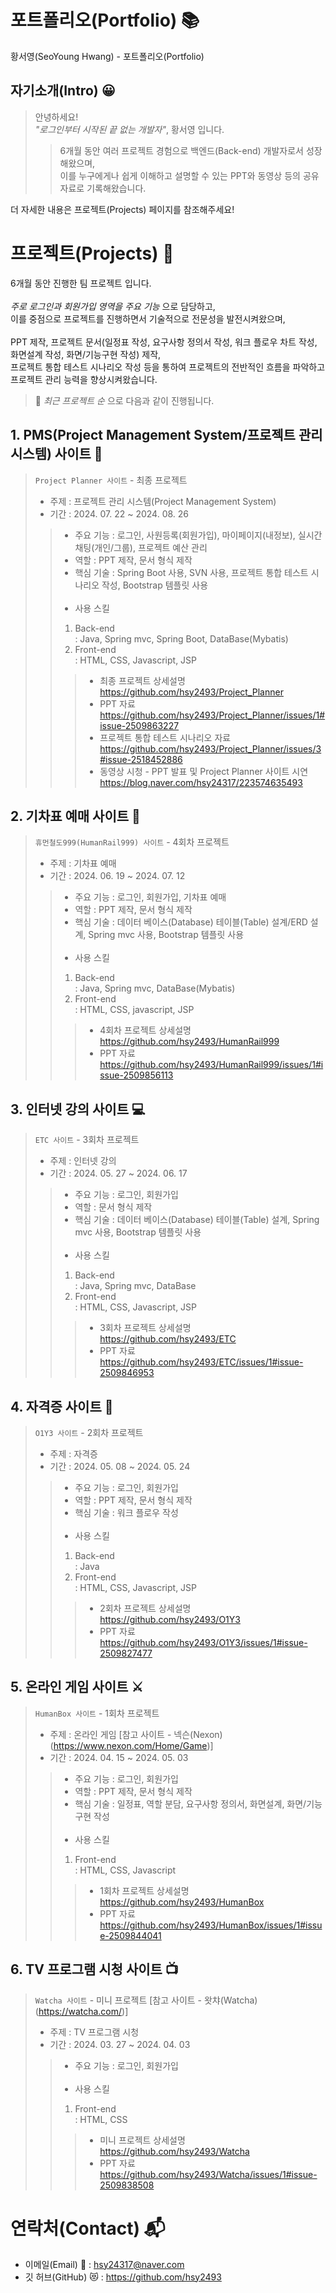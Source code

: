 # 포트폴리오(Portfolio) 📚
황서영(SeoYoung Hwang) - 포트폴리오(Portfolio)

##  자기소개(Intro) 😀
>안녕하세요!<br>
>*"로그인부터 시작된 끝 없는 개발자"*, 황서영 입니다.<br>
>>6개월 동안 여러 프로젝트 경험으로 백엔드(Back-end) 개발자로서 성장해왔으며,<br>
>>이를 누구에게나 쉽게 이해하고 설명할 수 있는 PPT와 동영상 등의 공유자료로 기록해왔습니다.<br>

더 자세한 내용은 프로젝트(Projects) 페이지를 참조해주세요! 

# 프로젝트(Projects) 💾
6개월 동안 진행한 팀 프로젝트 입니다.<br>
<br>
*주로 로그인과 회원가입 영역을 주요 기능* 으로 담당하고, <br>
이를 중점으로 프로젝트를 진행하면서 기술적으로 전문성을 발전시켜왔으며,<br>
<br>
PPT 제작, 프로젝트 문서(일정표 작성, 요구사항 정의서 작성, 워크 플로우 차트 작성, 화면설계 작성, 화면/기능구현 작성) 제작, <br>
프로젝트 통합 테스트 시나리오 작성 등을 통하여 프로젝트의 전반적인 흐름을 파악하고 프로젝트 관리 능력을 향상시켜왔습니다.<br>

>🌠 *최근 프로젝트 순* 으로 다음과 같이 진행됩니다.

## 1.  PMS(Project Management System/프로젝트 관리 시스템) 사이트 📅

>`Project Planner 사이트` - 최종 프로젝트<br>
>- 주제 : 프로젝트 관리 시스템(Project Management System)<br>
>- 기간 : 2024. 07. 22 ~ 2024. 08. 26<br>
>> - 주요 기능 : 로그인, 사원등록(회원가입), 마이페이지(내정보), 실시간 채팅(개인/그룹), 프로젝트 예산 관리
>> - 역할 : PPT 제작, 문서 형식 제작
>> - 핵심 기술 : Spring Boot 사용, SVN 사용, 프로젝트 통합 테스트 시나리오 작성, Bootstrap 템플릿 사용<br>
>>   <br>
>> - 사용 스킬
>> 1. Back-end <br>
>> : Java, Spring mvc, Spring Boot, DataBase(Mybatis)
>> 2. Front-end <br>
>> : HTML, CSS, Javascript, JSP <br>
>>> - 최종 프로젝트 상세설명<br> 
>>>  https://github.com/hsy2493/Project_Planner<br>
>>> - PPT 자료 <br>
>>>  https://github.com/hsy2493/Project_Planner/issues/1#issue-2509863227<br>
>>>- 프로젝트 통합 테스트 시나리오 자료 <br>
>>> https://github.com/hsy2493/Project_Planner/issues/3#issue-2518452886 <br>
>>> - 동영상 시청 - PPT 발표 및 Project Planner 사이트 시연 <br>
>>>  https://blog.naver.com/hsy24317/223574635493<br>

## 2. 기차표 예매 사이트 🚂

>`휴먼철도999(HumanRail999) 사이트` - 4회차 프로젝트<br>
>- 주제 : 기차표 예매
>- 기간 : 2024. 06. 19 ~ 2024. 07. 12
>> - 주요 기능 : 로그인, 회원가입, 기차표 예매
>> - 역할 : PPT 제작, 문서 형식 제작
>> - 핵심 기술 : 데이터 베이스(Database) 테이블(Table) 설계/ERD 설계, Spring mvc 사용, Bootstrap 템플릿 사용<br>
>>   <br>
>> - 사용 스킬
>> 1. Back-end <br>
>> : Java, Spring mvc, DataBase(Mybatis)
>> 2. Front-end <br>
>> : HTML, CSS, javascript, JSP<br>
>>> - 4회차 프로젝트 상세설명<br>
>>>   https://github.com/hsy2493/HumanRail999<br>
>>> - PPT 자료<br>
>>>   https://github.com/hsy2493/HumanRail999/issues/1#issue-2509856113<br> 

## 3. 인터넷 강의 사이트 💻

>`ETC 사이트` - 3회차 프로젝트<br>
> - 주제 : 인터넷 강의
> - 기간 : 2024. 05. 27 ~ 2024. 06. 17
>> - 주요 기능 : 로그인, 회원가입
>> - 역할 : 문서 형식 제작
>> - 핵심 기술 : 데이터 베이스(Database) 테이블(Table) 설계, Spring mvc 사용, Bootstrap 템플릿 사용<br>
>>   <br>
>> - 사용 스킬
>> 1. Back-end <br>
>> : Java, Spring mvc, DataBase
>> 2. Front-end <br>
>> : HTML, CSS, Javascript, JSP <br>
>>> - 3회차 프로젝트 상세설명<br>
>>>   https://github.com/hsy2493/ETC<br>
>>> - PPT 자료<br>
>>>   https://github.com/hsy2493/ETC/issues/1#issue-2509846953 <br>

## 4. 자격증 사이트 📝

>`O1Y3 사이트` - 2회차 프로젝트<br>
> - 주제 : 자격증 
> - 기간 : 2024. 05. 08 ~ 2024. 05. 24
>> - 주요 기능 : 로그인, 회원가입
>> - 역할 : PPT 제작, 문서 형식 제작
>> - 핵심 기술 : 워크 플로우 작성<br>
>>   <br>
>> - 사용 스킬
>> 1. Back-end <br>
>> : Java <br>
>> 2. Front-end <br>
>> : HTML, CSS, Javascript, JSP <br>    
>>> - 2회차 프로젝트 상세설명 <br>
>>>  https://github.com/hsy2493/O1Y3 <br>
>>> - PPT 자료<br>
>>>  https://github.com/hsy2493/O1Y3/issues/1#issue-2509827477 <br>

## 5. 온라인 게임 사이트 ⚔

>`HumanBox 사이트` - 1회차 프로젝트<br>
> - 주제 : 온라인 게임 [참고 사이트 - 넥슨(Nexon) (https://www.nexon.com/Home/Game)]
> - 기간 : 2024. 04. 15 ~ 2024. 05. 03
>> - 주요 기능 : 로그인, 회원가입
>> - 역할 : PPT 제작, 문서 형식 제작
>> - 핵심 기술 : 일정표, 역할 분담, 요구사항 정의서, 화면설계, 화면/기능 구현 작성
>>   <br><br>
>> - 사용 스킬
>> 1. Front-end <br>
>> : HTML, CSS, Javascript  
>>> - 1회차 프로젝트 상세설명<br>
>>>   https://github.com/hsy2493/HumanBox<br>
>>> - PPT 자료<br>
>>>   https://github.com/hsy2493/HumanBox/issues/1#issue-2509844041<br>
## 6. TV 프로그램 시청 사이트 📺

>`Watcha 사이트` - 미니 프로젝트 [참고 사이트 - 왓챠(Watcha) (https://watcha.com/)] <br>
> - 주제 : TV 프로그램 시청
> - 기간 : 2024. 03. 27 ~ 2024. 04. 03
>> - 주요 기능 : 로그인, 회원가입<br>
>>   <br>
>> - 사용 스킬
>> 1. Front-end <br>
>>: HTML, CSS
>>> - 미니 프로젝트 상세설명<br>
>>>   https://github.com/hsy2493/Watcha<br>
>>> - PPT 자료<br>
>>>   https://github.com/hsy2493/Watcha/issues/1#issue-2509838508<br>


# 연락처(Contact) 📬
- 이메일(Email) 💌 : hsy24317@naver.com
- 깃 허브(GitHub) 😻 : https://github.com/hsy2493
